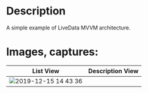 # Description

A simple example of LiveData MVVM architecture. 

# Images, captures:


List View | Description View
------------ | -------------
![2019-12-15 14 43 36](https://user-images.githubusercontent.com/13289298/70866517-8274fc80-1f49-11ea-8959-312991642961.gif) | 

